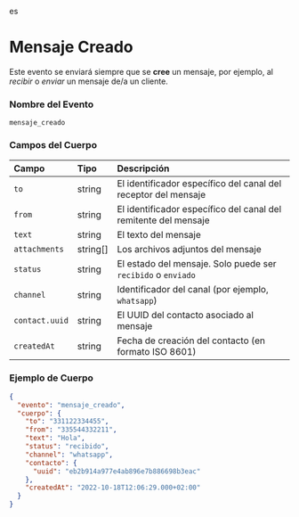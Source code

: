 es
# Mensaje Creado

Este evento se enviará siempre que se **cree** un mensaje, por ejemplo, al _recibir_ o _enviar_ un mensaje de/a un cliente.

### Nombre del Evento

`mensaje_creado`

### Campos del Cuerpo

| Campo          | Tipo     | Descripción                                                    |
| :------------- | :------- | :------------------------------------------------------------- |
| `to`           | string   | El identificador específico del canal del receptor del mensaje |
| `from`         | string   | El identificador específico del canal del remitente del mensaje |
| `text`         | string   | El texto del mensaje                                           |
| `attachments`  | string[] | Los archivos adjuntos del mensaje                              |
| `status`       | string   | El estado del mensaje. Solo puede ser `recibido` o `enviado`    |
| `channel`      | string   | Identificador del canal (por ejemplo, `whatsapp`)               |
| `contact.uuid` | string   | El UUID del contacto asociado al mensaje                       |
| `createdAt`    | string   | Fecha de creación del contacto (en formato ISO 8601)            |

### Ejemplo de Cuerpo

```json title=payload.json
{
  "evento": "mensaje_creado",
  "cuerpo": {
    "to": "331122334455",
    "from": "335544332211",
    "text": "Hola",
    "status": "recibido",
    "channel": "whatsapp",
    "contacto": {
      "uuid": "eb2b914a977e4ab896e7b886698b3eac"
    },
    "createdAt": "2022-10-18T12:06:29.000+02:00"
  }
}
```
